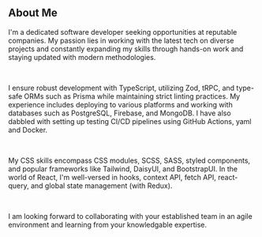<div className="max-w-screen-2xl flex flex-col items-center h-full w-9/12 self-center bg-opacity-70 z-10 position-relative">
<h2 className="text-center font-raleway text-5xl font-bold py-10 md:py-16 xl:pt-48 ">
  About Me
</h2>
<p className="font-montserrat text-2xl text-center md:text-justify">
  I&apos;m a dedicated software developer seeking opportunities at
  reputable companies. My passion lies in working with the latest tech
  on diverse projects and constantly expanding my skills through
  hands-on work and staying updated with modern methodologies.
</p>
<br />
<p className="hidden md:block font-montserrat text-2xl text-center md:text-justify">
  I ensure robust development with TypeScript, utilizing Zod, tRPC, and
  type-safe ORMs such as Prisma while maintaining strict linting
  practices. My experience includes deploying to various platforms and
  working with databases such as PostgreSQL, Firebase, and MongoDB. I
  have also dabbled with setting up testing CI/CD pipelines using GitHub
  Actions, yaml and Docker.
</p>
<br />
<p className="hidden md:block font-montserrat text-2xl text-center md:text-justify">
  My CSS skills encompass CSS modules, SCSS, SASS, styled components,
  and popular frameworks like Tailwind, DaisyUI, and BootstrapUI. In the
  world of React, I&apos;m well-versed in hooks, context API, fetch API,
  react-query, and global state management (with Redux).
</p>
<br />
<p className="font-montserrat text-2xl text-center md:text-justify">
  I am looking forward to collaborating with your established team in an
  agile environment and learning from your knowledgable expertise.
</p>
</div>